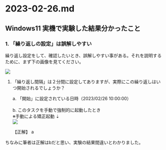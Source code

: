# 2023-02-26.md

## Windows11 実機で実験した結果分かったこと

### 1. 「繰り返しの設定」は誤解しやすい

繰り返し設定をして、確認したいとき、誤解しやすい事がある。それを説明するために、まず下の画像を見てください。

![](https://i.imgur.com/Nsg4cvS.png)

1. 「繰り返し間隔」は２分間に設定してありますが、実際にこの繰り返しはいつ開始されるでしょうか？

    a. 「開始」に設定されている日時（2023/02/26 10:00:00）<br>
    <br>
    b. このタスクを手動で強制的に起動したとき<br>
    ※手動による矯正起動 ⇣<br>
    ![](https://i.imgur.com/D6sOXec.png)

    【正解】 a
    
ちなみに筆者は正解はbだと思い、実験の結果間違いとわかりました。
